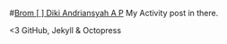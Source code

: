 #[Brom [ ] Diki Andriansyah A P](https://dikiaap.github.io)
My Activity post in there.

<3 GitHub, Jekyll & Octopress